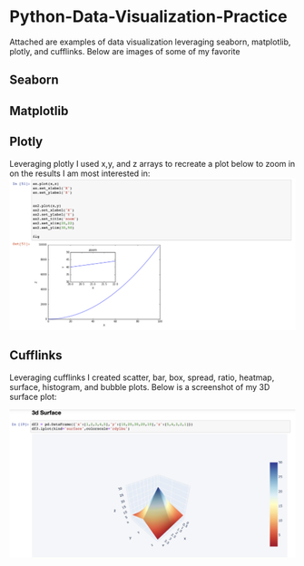 # Python-Data-Visualization-Practice

Attached are examples of data visualization leveraging seaborn, matplotlib, plotly, and cufflinks. Below are images of some of my favorite

## Seaborn

## Matplotlib

## Plotly
Leveraging plotly I used x,y, and z arrays to recreate a plot below to zoom in on the results I am most interested in:
![plotly](plotly.png)

## Cufflinks 
Leveraging cufflinks I created scatter, bar, box, spread, ratio, heatmap, surface, histogram, and bubble plots. Below is a screenshot of my 3D surface plot:

![3dcufflink](3dcufflink.png)
